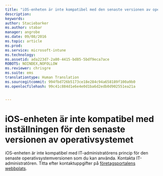 ```yaml
---
title: "iOS-enheten är inte kompatibel med den senaste versionen av operativsystemet | Microsoft Intune"
description: 
keywords: 
author: Staciebarker
ms.author: stabar
manager: angrobe
ms.date: 09/08/2016
ms.topic: article
ms.prod: 
ms.service: microsoft-intune
ms.technology: 
ms.assetid: ada223d7-2a80-4415-bd85-5bdf9eca7ace
ROBOTS: NOINDEX,NOFOLLOW
ms.reviewer: chrisgre
ms.suite: ems
translationtype: Human Translation
ms.sourcegitcommit: 994fbd726b5173ce18e284c94a658189f100a9b0
ms.openlocfilehash: 99c41c884d1e6e4e0d1ba6d2edb0d902551ea21a


---
```



# iOS-enheten är inte kompatibel med inställningen för den senaste versionen av operativsystemet

iOS-enheten är inte kompatibel med IT-administratörens princip för den senaste operativsystemversionen som du kan använda. Kontakta IT-administratören. Titta efter kontaktuppgifter på [företagsportalens webbplats](http://portal.manage.microsoft.com).



<!--HONumber=Oct16_HO2-->


